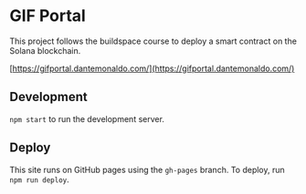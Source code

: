 # GIF Portal

This project follows the buildspace course to deploy a smart contract on the Solana blockchain.

[https://gifportal.dantemonaldo.com/](https://gifportal.dantemonaldo.com/)

## Development

`npm start` to run the development server.

## Deploy

This site runs on GitHub pages using the `gh-pages` branch. To deploy, run `npm run deploy`.
